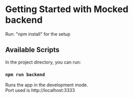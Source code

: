 # Getting Started with Mocked backend

Run: "npm install" for the setup

## Available Scripts

In the project directory, you can run:

### `npm run backend`

Runs the app in the development mode.\
Port used is http://localhost:3333